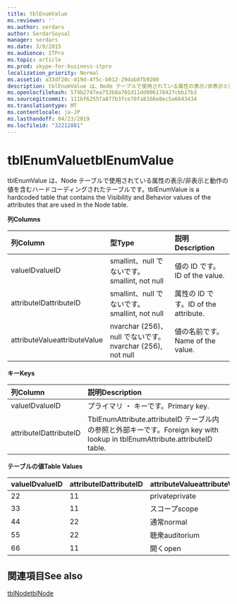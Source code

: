```yaml
---
title: tblEnumValue
ms.reviewer: ''
ms.author: serdars
author: SerdarSoysal
manager: serdars
ms.date: 3/9/2015
ms.audience: ITPro
ms.topic: article
ms.prod: skype-for-business-itpro
localization_priority: Normal
ms.assetid: a33df20c-d19d-4f5c-b012-29dab8fb9200
description: tblEnumValue は、Node テーブルで使用されている属性の表示/非表示と動作の値を含むハードコーディングされたテーブルです。
ms.openlocfilehash: 579b2747ea753b8a701d11dd806178427cbb27b3
ms.sourcegitcommit: 111bf6255fa877b3fce70fa8166e8ec5a6643434
ms.translationtype: MT
ms.contentlocale: ja-JP
ms.lasthandoff: 04/23/2019
ms.locfileid: "32212881"
---
```

# <a name="tblenumvalue"></a><span data-ttu-id="17d11-103">tblEnumValue</span><span class="sxs-lookup"><span data-stu-id="17d11-103">tblEnumValue</span></span>
 
<span data-ttu-id="17d11-104">tblEnumValue は、Node テーブルで使用されている属性の表示/非表示と動作の値を含むハードコーディングされたテーブルです。</span><span class="sxs-lookup"><span data-stu-id="17d11-104">tblEnumValue is a hardcoded table that contains the Visibility and Behavior values of the attributes that are used in the Node table.</span></span>
  
<span data-ttu-id="17d11-105">**列**</span><span class="sxs-lookup"><span data-stu-id="17d11-105">**Columns**</span></span>

|<span data-ttu-id="17d11-106">**列**</span><span class="sxs-lookup"><span data-stu-id="17d11-106">**Column**</span></span>|<span data-ttu-id="17d11-107">**型**</span><span class="sxs-lookup"><span data-stu-id="17d11-107">**Type**</span></span>|<span data-ttu-id="17d11-108">**説明**</span><span class="sxs-lookup"><span data-stu-id="17d11-108">**Description**</span></span>|
|:-----|:-----|:-----|
|<span data-ttu-id="17d11-109">valueID</span><span class="sxs-lookup"><span data-stu-id="17d11-109">valueID</span></span>  <br/> |<span data-ttu-id="17d11-110">smallint、null でないです。</span><span class="sxs-lookup"><span data-stu-id="17d11-110">smallint, not null</span></span>  <br/> |<span data-ttu-id="17d11-111">値の ID です。</span><span class="sxs-lookup"><span data-stu-id="17d11-111">ID of the value.</span></span>  <br/> |
|<span data-ttu-id="17d11-112">attributeID</span><span class="sxs-lookup"><span data-stu-id="17d11-112">attributeID</span></span>  <br/> |<span data-ttu-id="17d11-113">smallint、null でないです。</span><span class="sxs-lookup"><span data-stu-id="17d11-113">smallint, not null</span></span>  <br/> |<span data-ttu-id="17d11-114">属性の ID です。</span><span class="sxs-lookup"><span data-stu-id="17d11-114">ID of the attribute.</span></span>  <br/> |
|<span data-ttu-id="17d11-115">attributeValue</span><span class="sxs-lookup"><span data-stu-id="17d11-115">attributeValue</span></span>  <br/> |<span data-ttu-id="17d11-116">nvarchar (256)、null でないです。</span><span class="sxs-lookup"><span data-stu-id="17d11-116">nvarchar (256), not null</span></span>  <br/> |<span data-ttu-id="17d11-117">値の名前です。</span><span class="sxs-lookup"><span data-stu-id="17d11-117">Name of the value.</span></span>  <br/> |
   
<span data-ttu-id="17d11-118">**キー**</span><span class="sxs-lookup"><span data-stu-id="17d11-118">**Keys**</span></span>

|<span data-ttu-id="17d11-119">**列**</span><span class="sxs-lookup"><span data-stu-id="17d11-119">**Column**</span></span>|<span data-ttu-id="17d11-120">**説明**</span><span class="sxs-lookup"><span data-stu-id="17d11-120">**Description**</span></span>|
|:-----|:-----|
|<span data-ttu-id="17d11-121">valueID</span><span class="sxs-lookup"><span data-stu-id="17d11-121">valueID</span></span>  <br/> |<span data-ttu-id="17d11-122">プライマリ ・ キーです。</span><span class="sxs-lookup"><span data-stu-id="17d11-122">Primary key.</span></span>  <br/> |
|<span data-ttu-id="17d11-123">attributeID</span><span class="sxs-lookup"><span data-stu-id="17d11-123">attributeID</span></span>  <br/> |<span data-ttu-id="17d11-124">TblEnumAttribute.attributeID テーブル内の参照と外部キーです。</span><span class="sxs-lookup"><span data-stu-id="17d11-124">Foreign key with lookup in tblEnumAttribute.attributeID table.</span></span>  <br/> |
   
<span data-ttu-id="17d11-125">**テーブルの値**</span><span class="sxs-lookup"><span data-stu-id="17d11-125">**Table Values**</span></span>

|<span data-ttu-id="17d11-126">**valueID**</span><span class="sxs-lookup"><span data-stu-id="17d11-126">**valueID**</span></span>|<span data-ttu-id="17d11-127">**attributeID**</span><span class="sxs-lookup"><span data-stu-id="17d11-127">**attributeID**</span></span>|<span data-ttu-id="17d11-128">**attributeValue**</span><span class="sxs-lookup"><span data-stu-id="17d11-128">**attributeValue**</span></span>|
|:-----|:-----|:-----|
|<span data-ttu-id="17d11-129">2</span><span class="sxs-lookup"><span data-stu-id="17d11-129">2</span></span>  <br/> |<span data-ttu-id="17d11-130">1</span><span class="sxs-lookup"><span data-stu-id="17d11-130">1</span></span>  <br/> |<span data-ttu-id="17d11-131">private</span><span class="sxs-lookup"><span data-stu-id="17d11-131">private</span></span>  <br/> |
|<span data-ttu-id="17d11-132">3</span><span class="sxs-lookup"><span data-stu-id="17d11-132">3</span></span>  <br/> |<span data-ttu-id="17d11-133">1</span><span class="sxs-lookup"><span data-stu-id="17d11-133">1</span></span>  <br/> |<span data-ttu-id="17d11-134">スコープ</span><span class="sxs-lookup"><span data-stu-id="17d11-134">scope</span></span>  <br/> |
|<span data-ttu-id="17d11-135">4</span><span class="sxs-lookup"><span data-stu-id="17d11-135">4</span></span>  <br/> |<span data-ttu-id="17d11-136">2</span><span class="sxs-lookup"><span data-stu-id="17d11-136">2</span></span>  <br/> |<span data-ttu-id="17d11-137">通常</span><span class="sxs-lookup"><span data-stu-id="17d11-137">normal</span></span>  <br/> |
|<span data-ttu-id="17d11-138">5</span><span class="sxs-lookup"><span data-stu-id="17d11-138">5</span></span>  <br/> |<span data-ttu-id="17d11-139">2</span><span class="sxs-lookup"><span data-stu-id="17d11-139">2</span></span>  <br/> |<span data-ttu-id="17d11-140">聴衆</span><span class="sxs-lookup"><span data-stu-id="17d11-140">auditorium</span></span>  <br/> |
|<span data-ttu-id="17d11-141">6</span><span class="sxs-lookup"><span data-stu-id="17d11-141">6</span></span>  <br/> |<span data-ttu-id="17d11-142">1</span><span class="sxs-lookup"><span data-stu-id="17d11-142">1</span></span>  <br/> |<span data-ttu-id="17d11-143">開く</span><span class="sxs-lookup"><span data-stu-id="17d11-143">open</span></span>  <br/> |
   
## <a name="see-also"></a><span data-ttu-id="17d11-144">関連項目</span><span class="sxs-lookup"><span data-stu-id="17d11-144">See also</span></span>

[<span data-ttu-id="17d11-145">tblNode</span><span class="sxs-lookup"><span data-stu-id="17d11-145">tblNode</span></span>](tblnode.md)
